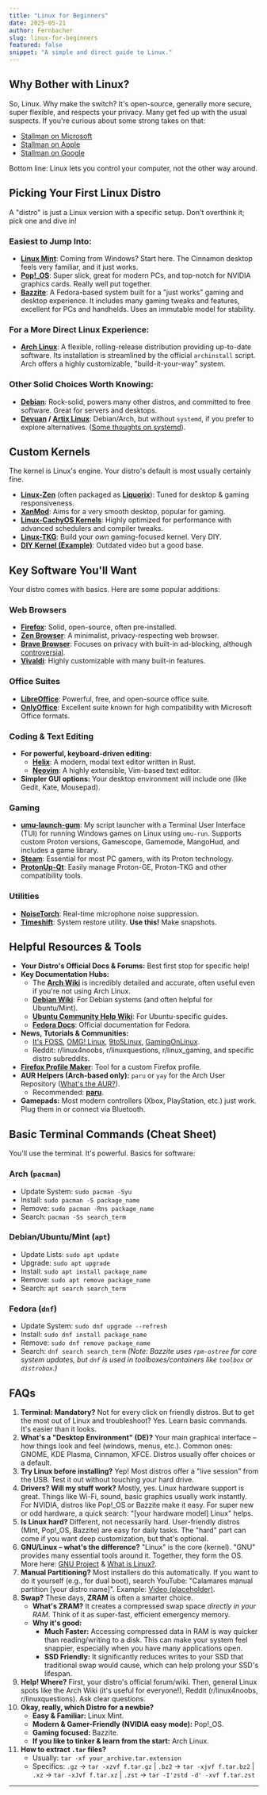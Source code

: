 ```yaml
---
title: "Linux for Beginners"
date: 2025-05-21
author: Fernbacher
slug: linux-for-beginners
featured: false
snippet: "A simple and direct guide to Linux."
---
```


## Why Bother with Linux?

So, Linux. Why make the switch? It's open-source, generally more secure, super flexible, and respects your privacy. Many get fed up with the usual suspects. If you're curious about some strong takes on that:

-   [Stallman on Microsoft](https://stallman.org/microsoft.html)
-   [Stallman on Apple](https://stallman.org/apple.html)
-   [Stallman on Google](https://stallman.org/google.html)

Bottom line: Linux lets you control your computer, not the other way around.

## Picking Your First Linux Distro

A "distro" is just a Linux version with a specific setup. Don't overthink it; pick one and dive in!

### Easiest to Jump Into:

-   **[Linux Mint](https://linuxmint.com/)**: Coming from Windows? Start here. The Cinnamon desktop feels very familiar, and it just works.
-   **[Pop!_OS](https://pop.system76.com/)**: Super slick, great for modern PCs, and top-notch for NVIDIA graphics cards. Really well put together.
-   **[Bazzite](https://bazzite.gg/)**: A Fedora-based system built for a "just works" gaming and desktop experience. It includes many gaming tweaks and features, excellent for PCs and handhelds. Uses an immutable model for stability.

### For a More Direct Linux Experience:

-   **[Arch Linux](https://archlinux.org/)**: A flexible, rolling-release distribution providing up-to-date software. Its installation is streamlined by the official `archinstall` script. Arch offers a highly customizable, "build-it-your-way" system.

### Other Solid Choices Worth Knowing:

-   **[Debian](https://www.debian.org/)**: Rock-solid, powers many other distros, and committed to free software. Great for servers and desktops.
-   **[Devuan](https://www.devuan.org/) / [Artix Linux](https://artixlinux.org/)**: Debian/Arch, but without `systemd`, if you prefer to explore alternatives. ([Some thoughts on systemd](https://codeberg.org/werwolf/blog/src/branch/main/systemd-sucks.md)).

## Custom Kernels

The kernel is Linux's engine. Your distro's default is most usually certainly fine.

-   **[Linux-Zen](https://github.com/zen-kernel/zen-kernel)** (often packaged as **[Liquorix](https://liquorix.net)**): Tuned for desktop & gaming responsiveness.
-   **[XanMod](https://xanmod.org)**: Aims for a very smooth desktop, popular for gaming.
-   **[Linux-CachyOS Kernels](https://wiki.cachyos.org/features/kernel/)**: Highly optimized for performance with advanced schedulers and compiler tweaks.
-   **[Linux-TKG](https://github.com/Frogging-Family/linux-tkg)**: Build your *own* gaming-focused kernel. Very DIY.
-   **[DIY Kernel (Example)](https://youtu.be/NVWVHiLx1sU)**: Outdated video but a good base.

## Key Software You'll Want

Your distro comes with basics. Here are some popular additions:

### Web Browsers
-   **[Firefox](https://www.mozilla.org/firefox/new/)**: Solid, open-source, often pre-installed.
-   **[Zen Browser](https://zen-browser.app/)**: A minimalist, privacy-respecting web browser.
-   **[Brave Browser](https://brave.com/)**: Focuses on privacy with built-in ad-blocking, although [controversial](https://codeberg.org/werwolf/blog/src/branch/main/brave-is-shit.md).
-   **[Vivaldi](https://vivaldi.com/)**: Highly customizable with many built-in features.

### Office Suites
-   **[LibreOffice](https://www.libreoffice.org/)**: Powerful, free, and open-source office suite.
-   **[OnlyOffice](https://www.onlyoffice.com/desktop.aspx)**: Excellent suite known for high compatibility with Microsoft Office formats.

### Coding & Text Editing
-   **For powerful, keyboard-driven editing:**
    -   **[Helix](https://helix-editor.com/)**: A modern, modal text editor written in Rust.
    -   **[Neovim](https://neovim.io/)**: A highly extensible, Vim-based text editor.
-   **Simpler GUI options:** Your desktop environment will include one (like Gedit, Kate, Mousepad).

### Gaming
-   **[umu-launch-gum](https://github.com/fernbacher/umu-launch-gum)**: My script launcher with a Terminal User Interface (TUI) for running Windows games on Linux using `umu-run`. Supports custom Proton versions, Gamescope, Gamemode, MangoHud, and includes a game library.
-   **[Steam](https://store.steampowered.com/about/)**: Essential for most PC gamers, with its Proton technology.
-   **[ProtonUp-Qt](https://github.com/DavidoTek/ProtonUp-Qt)**: Easily manage Proton-GE, Proton-TKG and other compatibility tools.

### Utilities
-   **[NoiseTorch](https://github.com/lawl/NoiseTorch)**: Real-time microphone noise suppression.
-   **[Timeshift](https://github.com/teejee2008/timeshift)**: System restore utility. **Use this!** Make snapshots.

## Helpful Resources & Tools

-   **Your Distro's Official Docs & Forums:** Best first stop for specific help!
-   **Key Documentation Hubs:**
    -   The **[Arch Wiki](https://wiki.archlinux.org/)** is incredibly detailed and accurate, often useful even if you're not using Arch Linux.
    -   **[Debian Wiki](https://wiki.debian.org/)**: For Debian systems (and often helpful for Ubuntu/Mint).
    -   **[Ubuntu Community Help Wiki](https://help.ubuntu.com/community)**: For Ubuntu-specific guides.
    -   **[Fedora Docs](https://docs.fedoraproject.org/en-US/docs/)**: Official documentation for Fedora.
-   **News, Tutorials & Communities:**
    -   [It's FOSS](https://itsfoss.com/), [OMG! Linux](https://www.omgubuntu.co.uk/), [9to5Linux](https://9to5linux.com/), [GamingOnLinux](https://www.gamingonlinux.com/).
    -   Reddit: r/linux4noobs, r/linuxquestions, r/linux_gaming, and specific distro subreddits.
-   **[Firefox Profile Maker](https://ffprofile.com)**: Tool for a custom Firefox profile.
-   **AUR Helpers (Arch-based only):** `paru` or `yay` for the Arch User Repository ([What's the AUR?](https://wiki.archlinux.org/title/Arch_User_Repository)).
    -   Recommended: **[paru](https://github.com/Morganamilo/paru)**.
-   **Gamepads:** Most modern controllers (Xbox, PlayStation, etc.) just work. Plug them in or connect via Bluetooth.

## Basic Terminal Commands (Cheat Sheet)

You'll use the terminal. It's powerful. Basics for software:

### Arch (`pacman`)
-   Update System: `sudo pacman -Syu`
-   Install: `sudo pacman -S package_name`
-   Remove: `sudo pacman -Rns package_name`
-   Search: `pacman -Ss search_term`

### Debian/Ubuntu/Mint (`apt`)
-   Update Lists: `sudo apt update`
-   Upgrade: `sudo apt upgrade`
-   Install: `sudo apt install package_name`
-   Remove: `sudo apt remove package_name`
-   Search: `apt search search_term`

### Fedora (`dnf`)
-   Update System: `sudo dnf upgrade --refresh`
-   Install: `sudo dnf install package_name`
-   Remove: `sudo dnf remove package_name`
-   Search: `dnf search search_term`
    *(Note: Bazzite uses `rpm-ostree` for core system updates, but `dnf` is used in toolboxes/containers like `toolbox` or `distrobox`.)*

## FAQs

1.  **Terminal: Mandatory?**
    Not for every click on friendly distros. But to get the most out of Linux and troubleshoot? Yes. Learn basic commands. It's easier than it looks.
2.  **What's a "Desktop Environment" (DE)?**
    Your main graphical interface – how things look and feel (windows, menus, etc.). Common ones: GNOME, KDE Plasma, Cinnamon, XFCE. Distros usually offer choices or a default.
3.  **Try Linux before installing?**
    Yep! Most distros offer a "live session" from the USB. Test it out without touching your hard drive.
4.  **Drivers? Will my stuff work?**
    Mostly, yes. Linux hardware support is great. Things like Wi-Fi, sound, basic graphics usually work instantly. For NVIDIA, distros like Pop!\_OS or Bazzite make it easy. For super new or odd hardware, a quick search: "[your hardware model] Linux" helps.
5.  **Is Linux hard?**
    Different, not necessarily hard. User-friendly distros (Mint, Pop!\_OS, Bazzite) are easy for daily tasks. The "hard" part can come if you want deep customization, but that's optional.
6.  **GNU/Linux – what's the difference?**
    "Linux" is the core (kernel). "GNU" provides many essential tools around it. Together, they form the OS. More here: [GNU Project](https://www.gnu.org/gnu/linux-and-gnu.en.html) & [What is Linux?](https://www.linux.com/what-is-linux/).
7.  **Manual Partitioning?**
    Most installers do this automatically. If you want to do it yourself (e.g., for dual boot), search YouTube: "Calamares manual partition [your distro name]". Example: [Video (placeholder)](https://www.youtube.com/watch?v=lBvps3VwEZs).
8.  **Swap?**
    These days, **ZRAM** is often a smarter choice.
    * **What's ZRAM?** It creates a compressed swap space *directly in your RAM*. Think of it as super-fast, efficient emergency memory.
    * **Why it's good:**
        *  **Much Faster:** Accessing compressed data in RAM is way quicker than reading/writing to a disk. This can make your system feel snappier, especially when you have many applications open.
        *  **SSD Friendly:** It significantly reduces writes to your SSD that traditional swap would cause, which can help prolong your SSD's lifespan.
9.  **Help! Where?**
    First, your distro's official forum/wiki. Then, general Linux spots like the Arch Wiki (it's useful for everyone!), Reddit (r/linux4noobs, r/linuxquestions). Ask clear questions.
10. **Okay, really, which Distro for a newbie?**
    -   **Easy & Familiar:** Linux Mint.
    -   **Modern & Gamer-Friendly (NVIDIA easy mode):** Pop!_OS.
    -   **Gaming focused:** Bazzite.
    -   **If you like to tinker & learn from the start:** Arch Linux.
11. **How to extract `.tar` files?**
    -   Usually: `tar -xf your_archive.tar.extension`
    -   Specifics: `.gz` -> `tar -xzvf f.tar.gz` | `.bz2` -> `tar -xjvf f.tar.bz2` | `.xz` -> `tar -xJvf f.tar.xz` | `.zst` -> `tar -I'zstd -d' -xvf f.tar.zst`

---
